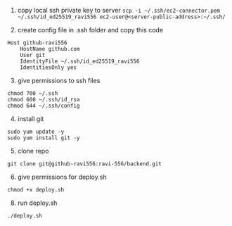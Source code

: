 1) copy local ssh private key to server
```scp -i ~/.ssh/ec2-connector.pem ~/.ssh/id_ed25519_ravi556 ec2-user@<server-public-address>:~/.ssh/```

2) create config file in .ssh folder and copy this code
```
Host github-ravi556
    HostName github.com
    User git
    IdentityFile ~/.ssh/id_ed25519_ravi556
    IdentitiesOnly yes
```

3) give permissions to ssh files
```
chmod 700 ~/.ssh
chmod 600 ~/.ssh/id_rsa
chmod 644 ~/.ssh/config
```

4) install git
```
sudo yum update -y
sudo yum install git -y
```

5) clone repo

```
git clone git@github-ravi556:ravi-556/backend.git
```

6) give permissions for deploy.sh
```
chmod +x deploy.sh
```

8) run deploy.sh
```   
./deploy.sh
```
